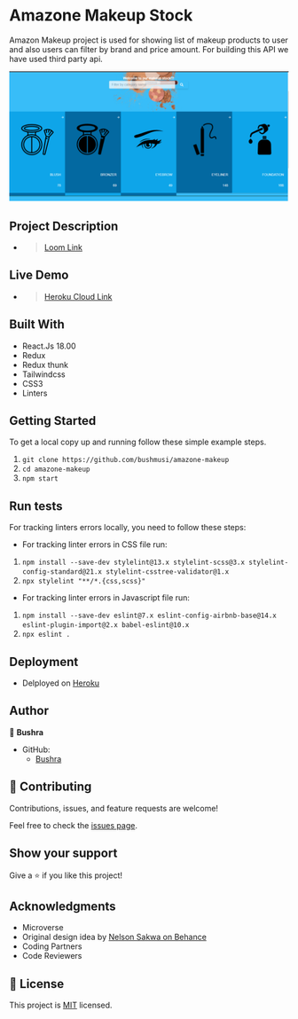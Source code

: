 # Amazone Makeup Stock 
Amazon Makeup project is used for showing list of makeup products to user and also users can filter by brand and price amount. For building this API we have used third party api.

![screenshot](./app_screenshot.png)

## Project Description
- > [Loom Link](https://www.loom.com/share/f0afd9ca90424c99a64d27a71415b165)
## Live Demo 
- > [Heroku Cloud Link](https://az-makeup.herokuapp.com/)
## Built With

- React.Js 18.00
- Redux
- Redux thunk
- Tailwindcss
- CSS3
- Linters
## Getting Started
To get a local copy up and running follow these simple example steps.

1. `git clone https://github.com/bushmusi/amazone-makeup`
2. `cd amazone-makeup`
3. `npm start`

## Run tests

For tracking linters errors locally, you need to follow these steps:

- For tracking linter errors in CSS file run:

1. `npm install --save-dev stylelint@13.x stylelint-scss@3.x stylelint-config-standard@21.x stylelint-csstree-validator@1.x`
2. `npx stylelint "**/*.{css,scss}"`

- For tracking linter errors in Javascript file run:

1. `npm install --save-dev eslint@7.x eslint-config-airbnb-base@14.x eslint-plugin-import@2.x babel-eslint@10.x`
2. `npx eslint .`

## Deployment

- Delployed on [Heroku](https://heroku.com/)

## Author

👤 **Bushra**

- GitHub: 
    - [Bushra](https://www.github.com/bushmusi)

## 🤝 Contributing

Contributions, issues, and feature requests are welcome!

Feel free to check the [issues page](../../issues/).

## Show your support

Give a ⭐️ if you like this project!

## Acknowledgments

- Microverse 
- Original design idea by [Nelson Sakwa on Behance](https://www.behance.net/sakwadesignstudio)
- Coding Partners
- Code Reviewers

## 📝 License

This project is [MIT](./MIT.md) licensed.